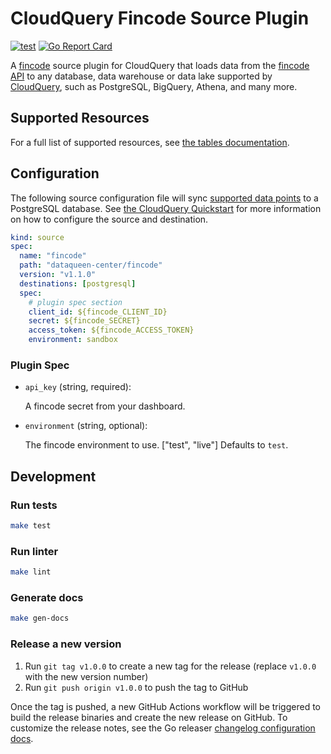 # CloudQuery Fincode Source Plugin

[![test](https://github.com/dataqueen-center/cq-source-fincode/actions/workflows/test.yml/badge.svg)](https://github.com/dataqueen-center/cq-source-fincode/actions/workflows/test.yml)
[![Go Report Card](https://goreportcard.com/badge/github.com/dataqueen-center/cq-source-fincode)](https://goreportcard.com/report/github.com/dataqueen-center/cq-source-fincode)

A [fincode](https://fincode.com/) source plugin for CloudQuery that loads data from the [fincode API](https://fincode.com/docs/api/) to any database, data warehouse or data lake supported by [CloudQuery](https://www.cloudquery.io/docs/quickstart), such as PostgreSQL, BigQuery, Athena, and many more.

## Supported Resources

For a full list of supported resources, see [the tables documentation](./docs/tables/README.md).

## Configuration

The following source configuration file will sync [supported data points](./docs/tables/README.md) to a PostgreSQL database. See [the CloudQuery Quickstart](https://www.cloudquery.io/docs/quickstart) for more information on how to configure the source and destination.

```yaml
kind: source
spec:
  name: "fincode"
  path: "dataqueen-center/fincode"
  version: "v1.1.0"
  destinations: [postgresql]
  spec:
    # plugin spec section
    client_id: ${fincode_CLIENT_ID}
    secret: ${fincode_SECRET}
    access_token: ${fincode_ACCESS_TOKEN}
    environment: sandbox
```

### Plugin Spec

- `api_key` (string, required):

  A fincode secret from your dashboard.

- `environment` (string, optional):

  The fincode environment to use. ["test", "live"] Defaults to `test`.

## Development

### Run tests

```bash
make test
```

### Run linter

```bash
make lint
```

### Generate docs

```bash
make gen-docs
```
### Release a new version

1. Run `git tag v1.0.0` to create a new tag for the release (replace `v1.0.0` with the new version number)
2. Run `git push origin v1.0.0` to push the tag to GitHub  

Once the tag is pushed, a new GitHub Actions workflow will be triggered to build the release binaries and create the new release on GitHub.
To customize the release notes, see the Go releaser [changelog configuration docs](https://goreleaser.com/customization/changelog/#changelog).
